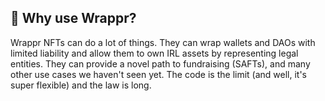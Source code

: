 ## 🤔 Why use Wrappr?

Wrappr NFTs can do a lot of things. They can wrap wallets and DAOs with limited liability and allow them to own IRL assets by representing legal entities. They can provide a novel path to fundraising (SAFTs), and many other use cases we haven't seen yet. The code is the limit (and well, it's super flexible) and the law is long.
